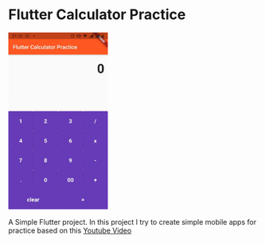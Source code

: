 # Flutter Calculator Practice

<img src="https://github.com/CumiTerbang/FlutterCalculatorPractice/blob/master/readme_assets/screenshot_1.jpg" width="200" height="355,56">

A Simple Flutter project.
In this project I try to create simple mobile apps for practice based on this [Youtube Video](https://www.youtube.com/watch?v=eVG5DkPF5x8&ab_channel=1BestCsharpblog)
